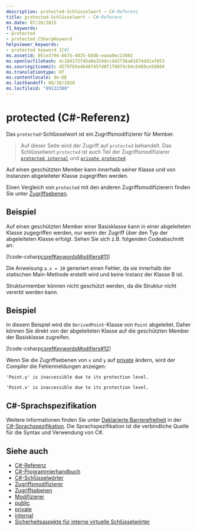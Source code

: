 ```yaml
---
description: protected-Schlüsselwort – C#-Referenz
title: protected-Schlüsselwort – C#-Referenz
ms.date: 07/20/2015
f1_keywords:
- protected
- protected_CSharpKeyword
helpviewer_keywords:
- protected keyword [C#]
ms.assetid: 05ce3794-6675-4025-bddb-eaaa0ec22892
ms.openlocfilehash: 4c18d1f2f45a0a154dccd42736a01874dd1af853
ms.sourcegitcommit: d579fb5e4b46745fd0f1f8874c94c6469ce58604
ms.translationtype: HT
ms.contentlocale: de-DE
ms.lasthandoff: 08/30/2020
ms.locfileid: "89122380"
---
```

# <a name="protected-c-reference"></a>protected (C#-Referenz)

Das `protected`-Schlüsselwort ist ein Zugriffsmodifizierer für Member.

 > Auf dieser Seite wird der Zugriff auf `protected` behandelt. Das Schlüsselwort `protected` ist auch Teil der Zugriffsmodifizierer [`protected internal`](protected-internal.md) und [`private protected`](private-protected.md).

Auf einen geschützten Member kann innerhalb seiner Klasse und von Instanzen abgeleiteter Klasse zugegriffen werden.

Einen Vergleich von `protected` mit den anderen Zugriffsmodifizierern finden Sie unter [Zugriffsebenen](accessibility-levels.md).

## <a name="example"></a>Beispiel

Auf einen geschützten Member einer Basisklasse kann in einer abgeleiteten Klasse zugegriffen werden, nur wenn der Zugriff über den Typ der abgeleiteten Klasse erfolgt. Sehen Sie sich z.B. folgenden Codeabschnitt an:

[!code-csharp[csrefKeywordsModifiers#11](~/samples/snippets/csharp/VS_Snippets_VBCSharp/csrefKeywordsModifiers/CS/csrefKeywordsModifiers.cs#11)]

Die Anweisung `a.x = 10` generiert einen Fehler, da sie innerhalb der statischen Main-Methode erstellt wird und keine Instanz der Klasse B ist.

Strukturmember können nicht geschützt werden, da die Struktur nicht vererbt werden kann.

## <a name="example"></a>Beispiel

In diesem Beispiel wird die `DerivedPoint`-Klasse von `Point` abgeleitet. Daher können Sie direkt von der abgeleiteten Klasse auf die geschützten Member der Basisklasse zugreifen.

[!code-csharp[csrefKeywordsModifiers#12](~/samples/snippets/csharp/VS_Snippets_VBCSharp/csrefKeywordsModifiers/CS/csrefKeywordsModifiers.cs#12)]  

Wenn Sie die Zugriffsebenen von `x` und `y` auf [private](private.md) ändern, wird der Compiler die Fehlermeldungen anzeigen:

`'Point.y' is inaccessible due to its protection level.`

`'Point.x' is inaccessible due to its protection level.`

## <a name="c-language-specification"></a>C#-Sprachspezifikation  

Weitere Informationen finden Sie unter [Deklarierte Barrierefreiheit](~/_csharplang/spec/basic-concepts.md#declared-accessibility) in der [C#-Sprachspezifikation](/dotnet/csharp/language-reference/language-specification/introduction). Die Sprachspezifikation ist die verbindliche Quelle für die Syntax und Verwendung von C#.

## <a name="see-also"></a>Siehe auch

- [C#-Referenz](../index.md)
- [C#-Programmierhandbuch](../../programming-guide/index.md)
- [C#-Schlüsselwörter](index.md)
- [Zugriffsmodifizierer](access-modifiers.md)
- [Zugriffsebenen](accessibility-levels.md)
- [Modifizierer](index.md)
- [public](public.md)
- [private](private.md)
- [internal](internal.md)
- [Sicherheitsaspekte für interne virtuelle Schlüsselwörter](https://docs.microsoft.com/previous-versions/dotnet/netframework-4.0/heyd8kky(v=vs.100))
